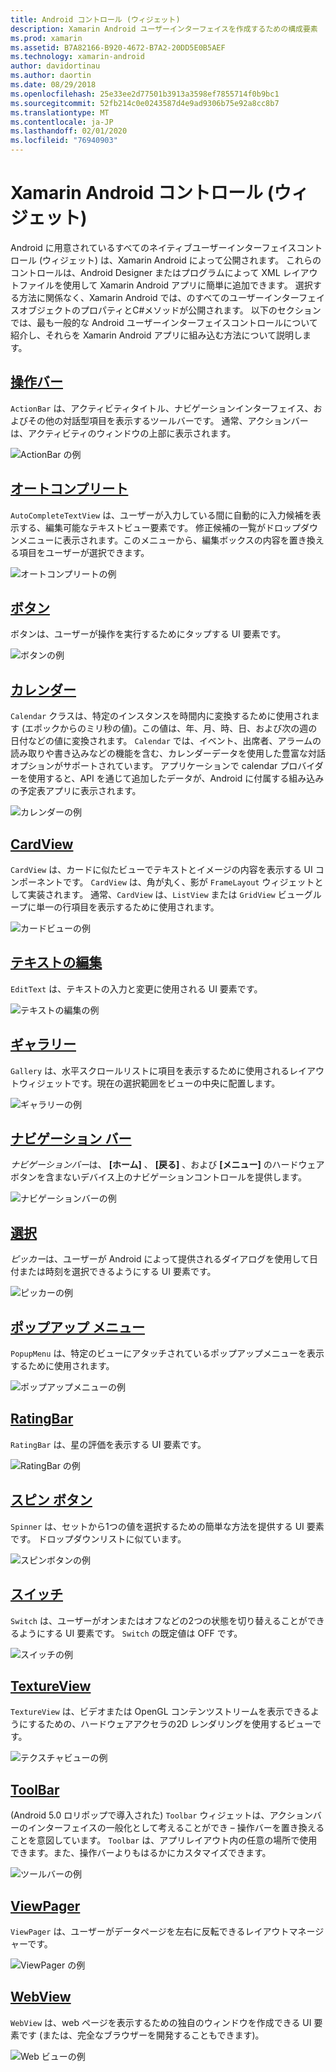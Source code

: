 ```yaml
---
title: Android コントロール (ウィジェット)
description: Xamarin Android ユーザーインターフェイスを作成するための構成要素
ms.prod: xamarin
ms.assetid: B7A82166-B920-4672-B7A2-20DD5E0B5AEF
ms.technology: xamarin-android
author: davidortinau
ms.author: daortin
ms.date: 08/29/2018
ms.openlocfilehash: 25e33ee2d77501b3913a3598ef7855714f0b9bc1
ms.sourcegitcommit: 52fb214c0e0243587d4e9ad9306b75e92a8cc8b7
ms.translationtype: MT
ms.contentlocale: ja-JP
ms.lasthandoff: 02/01/2020
ms.locfileid: "76940903"
---
```

# <a name="xamarinandroid-controls-widgets"></a>Xamarin Android コントロール (ウィジェット)

Android に用意されているすべてのネイティブユーザーインターフェイスコントロール (ウィジェット) は、Xamarin Android によって公開されます。 これらのコントロールは、Android Designer またはプログラムによって XML レイアウトファイルを使用して Xamarin Android アプリに簡単に追加できます。 選択する方法に関係なく、Xamarin Android では、のすべてのユーザーインターフェイスオブジェクトのプロパティとC#メソッドが公開されます。 以下のセクションでは、最も一般的な Android ユーザーインターフェイスコントロールについて紹介し、それらを Xamarin Android アプリに組み込む方法について説明します。

## <a name="action-barandroiduser-interfacecontrolsaction-barmd"></a>[操作バー](~/android/user-interface/controls/action-bar.md) 

`ActionBar` は、アクティビティタイトル、ナビゲーションインターフェイス、およびその他の対話型項目を表示するツールバーです。 通常、アクションバーは、アクティビティのウィンドウの上部に表示されます。

![ActionBar の例](images/action-bar.png)

## <a name="auto-completeandroiduser-interfacecontrolsauto-completemd"></a>[オートコンプリート](~/android/user-interface/controls/auto-complete.md)

`AutoCompleteTextView` は、ユーザーが入力している間に自動的に入力候補を表示する、編集可能なテキストビュー要素です。 修正候補の一覧がドロップダウンメニューに表示されます。このメニューから、編集ボックスの内容を置き換える項目をユーザーが選択できます。

![オートコンプリートの例](images/auto-complete.png)

## <a name="buttonsandroiduser-interfacecontrolsbuttonsindexmd"></a>[ボタン](~/android/user-interface/controls/buttons/index.md)

ボタンは、ユーザーが操作を実行するためにタップする UI 要素です。

![ボタンの例](images/buttons.png)

## <a name="calendarandroiduser-interfacecontrolscalendarmd"></a>[カレンダー](~/android/user-interface/controls/calendar.md)

`Calendar` クラスは、特定のインスタンスを時間内に変換するために使用されます (エポックからのミリ秒の値)。この値は、年、月、時、日、および次の週の日付などの値に変換されます。
`Calendar` では、イベント、出席者、アラームの読み取りや書き込みなどの機能を含む、カレンダーデータを使用した豊富な対話オプションがサポートされています。 アプリケーションで calendar プロバイダーを使用すると、API を通じて追加したデータが、Android に付属する組み込みの予定表アプリに表示されます。

![カレンダーの例](images/calendar.png)

## <a name="cardviewandroiduser-interfacecontrolscard-viewmd"></a>[CardView](~/android/user-interface/controls/card-view.md)

`CardView` は、カードに似たビューでテキストとイメージの内容を表示する UI コンポーネントです。 `CardView` は、角が丸く、影が `FrameLayout` ウィジェットとして実装されます。 通常、`CardView` は、`ListView` または `GridView` ビューグループに単一の行項目を表示するために使用されます。

![カードビューの例](images/cardview.png)

## <a name="edit-textandroiduser-interfacecontrolsedit-textmd"></a>[テキストの編集](~/android/user-interface/controls/edit-text.md)

`EditText` は、テキストの入力と変更に使用される UI 要素です。

![テキストの編集の例](images/edit-text.png)

## <a name="galleryandroiduser-interfacecontrolsgallerymd"></a>[ギャラリー](~/android/user-interface/controls/gallery.md)

`Gallery` は、水平スクロールリストに項目を表示するために使用されるレイアウトウィジェットです。現在の選択範囲をビューの中央に配置します。

![ギャラリーの例](images/gallery.png)

## <a name="navigation-barandroiduser-interfacecontrolsnavigation-barmd"></a>[ナビゲーション バー](~/android/user-interface/controls/navigation-bar.md)

*ナビゲーションバー*は、 **[ホーム]** 、 **[戻る]** 、および **[メニュー]** のハードウェアボタンを含まないデバイス上のナビゲーションコントロールを提供します。

![ナビゲーションバーの例](images/navigation-bar.png)

## <a name="pickersandroiduser-interfacecontrolspickersindexmd"></a>[選択](~/android/user-interface/controls/pickers/index.md)

*ピッカー*は、ユーザーが Android によって提供されるダイアログを使用して日付または時刻を選択できるようにする UI 要素です。

![ピッカーの例](images/picker.png)

## <a name="popup-menuandroiduser-interfacecontrolspopup-menumd"></a>[ポップアップ メニュー](~/android/user-interface/controls/popup-menu.md)

`PopupMenu` は、特定のビューにアタッチされているポップアップメニューを表示するために使用されます。

![ポップアップメニューの例](images/popup-menu.png)

## <a name="ratingbarandroiduser-interfacecontrolsratingbarmd"></a>[RatingBar](~/android/user-interface/controls/ratingbar.md)

`RatingBar` は、星の評価を表示する UI 要素です。

![RatingBar の例](ratingbar-images/01-ratingbar.png)

## <a name="spinnerandroiduser-interfacecontrolsspinnermd"></a>[スピン ボタン](~/android/user-interface/controls/spinner.md)

`Spinner` は、セットから1つの値を選択するための簡単な方法を提供する UI 要素です。 ドロップダウンリストに似ています。 

![スピンボタンの例](images/spinner.png)

## <a name="switchandroiduser-interfacecontrolsswitchmd"></a>[スイッチ](~/android/user-interface/controls/switch.md)

`Switch` は、ユーザーがオンまたはオフなどの2つの状態を切り替えることができるようにする UI 要素です。 `Switch` の既定値は OFF です。

![スイッチの例](images/switch.png)

## <a name="textureviewandroiduser-interfacecontrolstexture-viewmd"></a>[TextureView](~/android/user-interface/controls/texture-view.md)

`TextureView` は、ビデオまたは OpenGL コンテンツストリームを表示できるようにするための、ハードウェアアクセラの2D レンダリングを使用するビューです。

![テクスチャビューの例](images/texture-view.png)

## <a name="toolbarandroiduser-interfacecontrolstool-barindexmd"></a>[ToolBar](~/android/user-interface/controls/tool-bar/index.md)

(Android 5.0 ロリポップで導入された) `Toolbar` ウィジェットは、アクションバーのインターフェイスの一般化として考えることができ &ndash; 操作バーを置き換えることを意図しています。 `Toolbar` は、アプリレイアウト内の任意の場所で使用できます。また、操作バーよりもはるかにカスタマイズできます。

![ツールバーの例](images/toolbar.png)

## <a name="viewpagerandroiduser-interfacecontrolsview-pagerindexmd"></a>[ViewPager](~/android/user-interface/controls/view-pager/index.md) 

`ViewPager` は、ユーザーがデータページを左右に反転できるレイアウトマネージャーです。

![ViewPager の例](images/viewpager.png)

## <a name="webviewandroiduser-interfacecontrolsweb-viewmd"></a>[WebView](~/android/user-interface/controls/web-view.md)

`WebView` は、web ページを表示するための独自のウィンドウを作成できる UI 要素です (または、完全なブラウザーを開発することもできます)。

![Web ビューの例](images/web-view.png)
